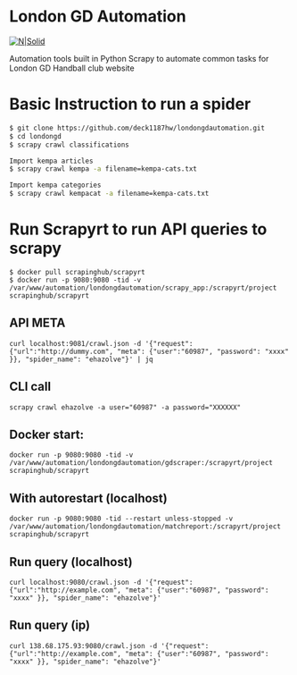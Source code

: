 # London GD Automation

[![N|Solid](https://londongdhandball.co.uk/templates/londongd2015/img/logo.png)](https://londongdhandball.co.uk)

Automation tools built in Python Scrapy to automate common tasks for London GD Handball club website


# Basic Instruction to run a spider


```sh
$ git clone https://github.com/deck1187hw/londongdautomation.git
$ cd londongd
$ scrapy crawl classifications

Import kempa articles
$ scrapy crawl kempa -a filename=kempa-cats.txt 

Import kempa categories
$ scrapy crawl kempacat -a filename=kempa-cats.txt
```

# Run Scrapyrt to run API queries to scrapy
```
$ docker pull scrapinghub/scrapyrt
$ docker run -p 9080:9080 -tid -v /var/www/automation/londongdautomation/scrapy_app:/scrapyrt/project scrapinghub/scrapyrt
```


## API META 
```
curl localhost:9081/crawl.json -d '{"request":{"url":"http://dummy.com", "meta": {"user":"60987", "password": "xxxx" }}, "spider_name": "ehazolve"}' | jq
  ```  
## CLI call
```
scrapy crawl ehazolve -a user="60987" -a password="XXXXXX"
```
## Docker start:
```
docker run -p 9080:9080 -tid -v /var/www/automation/londongdautomation/gdscraper:/scrapyrt/project scrapinghub/scrapyrt
```
## With autorestart (localhost)
```
docker run -p 9080:9080 -tid --restart unless-stopped -v /var/www/automation/londongdautomation/matchreport:/scrapyrt/project scrapinghub/scrapyrt
```
## Run query (localhost)
```
curl localhost:9080/crawl.json -d '{"request":{"url":"http://example.com", "meta": {"user":"60987", "password": "xxxx" }}, "spider_name": "ehazolve"}'
  ```  
## Run query (ip)
```
curl 138.68.175.93:9080/crawl.json -d '{"request":{"url":"http://example.com", "meta": {"user":"60987", "password": "xxxx" }}, "spider_name": "ehazolve"}'
 ```